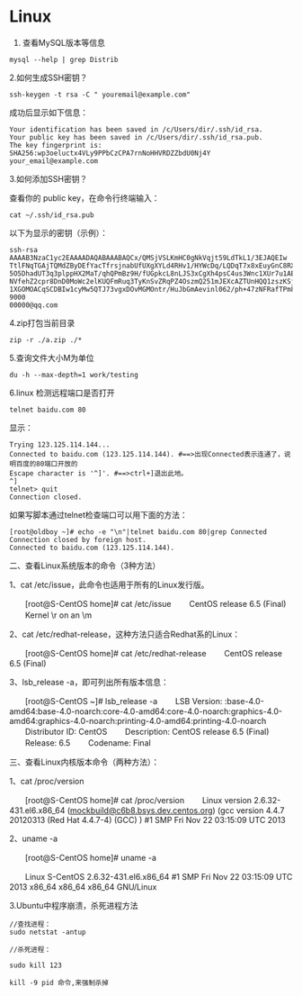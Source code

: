 # Linux
1. 查看MySQL版本等信息
```
mysql --help | grep Distrib 
```
2.如何生成SSH密钥？
```
ssh-keygen -t rsa -C " youremail@example.com"
```
成功后显示如下信息：
```
Your identification has been saved in /c/Users/dir/.ssh/id_rsa.
Your public key has been saved in /c/Users/dir/.ssh/id_rsa.pub.
The key fingerprint is:
SHA256:wp3oeluctx4VLy9PPbCzCPA7rnNoHHVRDZZbdU0Nj4Y your_email@example.com
```
3.如何添加SSH密钥？

查看你的 public key，在命令行终端输入：
```
cat ~/.ssh/id_rsa.pub
```
以下为显示的密钥（示例）：
```
ssh-rsa AAAAB3NzaC1yc2EAAAADAQABAAABAQCx/QMSjVSLKmHC0gNkVqjt59LdTkL1/3EJAQEIw
TtlFNqTGAjTQMdZByDEfYacTfrsjnabUfUXgXYLd4RHv1/HYWcDq/LQDqT7x8xEuyGnC8RX980/me
5O5DhadUT3q3plppHX2MaT/qhQPmBz9H/fUGpkcL8nLJS3xCgXh4psC4us3Wnc1XUr7u1AEPZmmWc
NVfehZ2cpr8DnD0MoWc2elKUQFmRuq3TyKnSvZRqPZ4OszmQ251mJEXcAZTUnHQQ1zszKSjO/oeY7
1XGOMOACqSCDBIw1cyMw5QTJ73vgxDOvMGMOntr/HuJbGmAevinl062/ph+47zNFRafTPm8r 9000
00000@qq.com
```
4.zip打包当前目录
```
zip -r ./a.zip ./*
```

5.查询文件大小M为单位

```
du -h --max-depth=1 work/testing
```

6.linux 检测远程端口是否打开

```
telnet baidu.com 80
```
显示：
```
Trying 123.125.114.144...
Connected to baidu.com (123.125.114.144). #==>出现Connected表示连通了，说明百度的80端口开放的
Escape character is '^]'. #==>ctrl+]退出此地。
^]
telnet> quit
Connection closed.
```

如果写脚本通过telnet检查端口可以用下面的方法：
```
[root@oldboy ~]# echo -e "\n"|telnet baidu.com 80|grep Connected
Connection closed by foreign host.
Connected to baidu.com (123.125.114.144).
```

二、查看Linux系统版本的命令（3种方法）

1、cat /etc/issue，此命令也适用于所有的Linux发行版。

　　[root@S-CentOS home]# cat /etc/issue
　　CentOS release 6.5 (Final)
　　Kernel \r on an \m

2、cat /etc/redhat-release，这种方法只适合Redhat系的Linux：

　　[root@S-CentOS home]# cat /etc/redhat-release
　　CentOS release 6.5 (Final)

 

3、lsb_release -a，即可列出所有版本信息：

　　[root@S-CentOS ~]# lsb_release -a
　　LSB Version: :base-4.0-amd64:base-4.0-noarch:core-4.0-amd64:core-4.0-noarch:graphics-4.0-amd64:graphics-4.0-noarch:printing-4.0-amd64:printing-4.0-noarch
　　Distributor ID: CentOS
　　Description: CentOS release 6.5 (Final)
　　Release: 6.5
　　Codename: Final

 

三、查看Linux内核版本命令（两种方法）：

1、cat /proc/version

　　[root@S-CentOS home]# cat /proc/version
　　Linux version 2.6.32-431.el6.x86_64 (mockbuild@c6b8.bsys.dev.centos.org) (gcc version 4.4.7 20120313 (Red Hat 4.4.7-4) (GCC) ) #1 SMP Fri Nov 22 03:15:09 UTC 2013

2、uname -a

　　[root@S-CentOS home]# uname -a

　　Linux S-CentOS 2.6.32-431.el6.x86_64 #1 SMP Fri Nov 22 03:15:09 UTC 2013 x86_64 x86_64 x86_64 GNU/Linux
  
3.Ubuntu中程序崩溃，杀死进程方法

```
//查找进程：
sudo netstat -antup

//杀死进程：

sudo kill 123

kill -9 pid 命令,来强制杀掉
```
